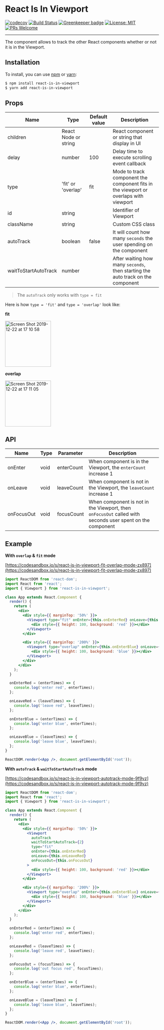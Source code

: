 # React Is In Viewport

[![codecov](https://codecov.io/gh/davidnguyen179/react-is-in-viewport/branch/master/graph/badge.svg)](https://codecov.io/gh/davidnguyen179/react-is-in-viewport) [![Build Status](https://travis-ci.com/davidnguyen179/react-is-in-viewport.svg?branch=master)](https://travis-ci.com/davidnguyen179/react-is-in-viewport) [![Greenkeeper badge](https://badges.greenkeeper.io/davidnguyen179/react-is-in-viewport.svg)](https://greenkeeper.io/) [![License: MIT](https://img.shields.io/badge/license-MIT-blue.svg)](https://github.com/davidnguyen179/react-is-in-viewport/blob/master/LICENSE) [![PRs Welcome](https://img.shields.io/badge/PRs-welcome-brightgreen.svg?style=flat-square)](http://makeapullrequest.com)

<hr />

The component allows to track the other React components whether or not it is in the Viewport.

## Installation

To install, you can use [npm](https://www.npmjs.com/) or [yarn](https://yarnpkg.com/lang/en/):

```bash
$ npm install react-is-in-viewport
$ yarn add react-is-in-viewport
```

## Props

| Name| Type  | Default value  | Description
|--|--|--|--|
| children | React Node or string |  | React component or string that display in UI  |
| delay | number  | 100  | Delay time to execute scrolling event callback |
| type | 'fit'  or  'overlap'  | fit  | Mode to track component the component fits in the viewport or overlaps with viewport |
| id | string  |  | Identifier of Viewport |
| className | string  |  | Custom CSS class |
| autoTrack | boolean  | false | It will count how many `seconds` the user spending on the component |
| waitToStartAutoTrack | number  |  | After waiting how many `seconds`, then starting the auto track on the component |

> The `autoTrack` only works with `type = fit`

Here is how `type = 'fit'` and `type = 'overlap'` look like:

**fit**

<img width="150" alt="Screen Shot 2019-12-22 at 17 10 58" src="https://user-images.githubusercontent.com/6290720/71319400-46a9dc00-24e1-11ea-81ee-85e1bd40ca08.png">

**overlap**

<img width="150" alt="Screen Shot 2019-12-22 at 17 11 05" src="https://user-images.githubusercontent.com/6290720/71319410-66d99b00-24e1-11ea-9fe9-96fc68d11aa2.png">


## API

| Name| Type  | Parameter  | Description
|--|--|--|--|
| onEnter | void  | enterCount  | When component is in the Viewport, the `enterCount` increase 1 |
| onLeave | void  | leaveCount  | When component is not in the Viewport, the `leaveCount` increase 1 |
| onFocusOut | void  | focusCount  | When component is not in the Viewport, then `onFocusOut` called with seconds user spent on the component |

## Example

**With `overlap` & `fit` mode**

[https://codesandbox.io/s/react-is-in-viewport-fit-overlap-mode-zx897](https://codesandbox.io/s/react-is-in-viewport-fit-overlap-mode-zx897)

```jsx
import ReactDOM from 'react-dom';
import React from 'react';
import { Viewport } from 'react-is-in-viewport';

class App extends React.Component {
  render() {
    return (
      <div>
        <div style={{ marginTop: '50%' }}>
          <Viewport type="fit" onEnter={this.onEnterRed} onLeave={this.onLeaveRed}>
            <div style={{ height: 100, background: 'red' }}></div>
          </Viewport>
        </div>

        <div style={{ marginTop: '200%' }}>
          <Viewport type="overlap" onEnter={this.onEnterBlue} onLeave={this.onLeaveBlue}>
            <div style={{ height: 100, background: 'blue' }}></div>
          </Viewport>
        </div>
      </div>
    );
  }

  onEnterRed = (enterTimes) => {
    console.log('enter red', enterTimes);
  };

  onLeaveRed = (leaveTimes) => {
    console.log('leave red', leaveTimes);
  };

  onEnterBlue = (enterTimes) => {
    console.log('enter blue', enterTimes);
  };

  onLeaveBlue = (leaveTimes) => {
    console.log('leave blue', leaveTimes);
  };
}

ReactDOM.render(<App />, document.getElementById('root'));
```

**With `autoTrack` & `waitToStartAutoTrack` mode**

[https://codesandbox.io/s/react-is-in-viewport-autotrack-mode-9f9vz](https://codesandbox.io/s/react-is-in-viewport-autotrack-mode-9f9vz)

```jsx
import ReactDOM from 'react-dom';
import React from 'react';
import { Viewport } from 'react-is-in-viewport';

class App extends React.Component {
  render() {
    return (
      <div>
        <div style={{ marginTop: '50%' }}>
          <Viewport
            autoTrack
            waitToStartAutoTrack={2}
            type="fit"
            onEnter={this.onEnterRed}
            onLeave={this.onLeaveRed}
            onFocusOut={this.onFocusOut}
          >
            <div style={{ height: 100, background: 'red' }}></div>
          </Viewport>
        </div>

        <div style={{ marginTop: '200%' }}>
          <Viewport type="overlap" onEnter={this.onEnterBlue} onLeave={this.onLeaveBlue}>
            <div style={{ height: 100, background: 'blue' }}></div>
          </Viewport>
        </div>
      </div>
    );
  }

  onEnterRed = (enterTimes) => {
    console.log('enter red', enterTimes);
  };

  onLeaveRed = (leaveTimes) => {
    console.log('leave red', leaveTimes);
  };

  onFocusOut = (focusTimes) => {
    console.log('out focus red', focusTimes);
  };

  onEnterBlue = (enterTimes) => {
    console.log('enter blue', enterTimes);
  };

  onLeaveBlue = (leaveTimes) => {
    console.log('leave blue', leaveTimes);
  };
}

ReactDOM.render(<App />, document.getElementById('root'));
```
